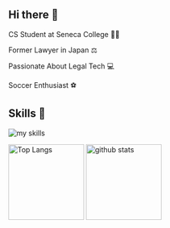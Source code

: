 ## Hi there 👋

CS Student at Seneca College 🧑‍💻

Former Lawyer in Japan ⚖️ 

Passionate About Legal Tech 💻 

Soccer Enthusiast ⚽

## Skills 🌱
<img alt="my skills" src="https://skillicons.dev/icons?theme=dark&perline=7&i=html,css,bootstrap,js,nodejs,c,cpp,linux,ubuntu,bash,git,github "/>


<p align="left"> 
  <img alt="Top Langs" height="150px" src="https://github-readme-stats.vercel.app/api/top-langs/?username=Seongok93&layout=compact&show_icons=true&theme=tokyonight" />
  <img alt="github stats" height="150px" src="https://github-readme-stats.vercel.app/api?username=Seongok93&theme=tokyonight&show_icons=ture" />
</p>
